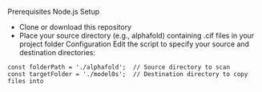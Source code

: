 
Prerequisites
Node.js 
Setup
- Clone or download this repository
- Place your source directory (e.g., alphafold) containing .cif files in your project folder
Configuration
Edit the script to specify your source and destination directories:
```
const folderPath = './alphafold';  // Source directory to scan
const targetFolder = './model0s';  // Destination directory to copy files into
```
